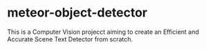 # meteor-object-detector

This is a Computer Vision projecct aiming to create an Efficient and Accurate Scene Text Detector from scratch.




















